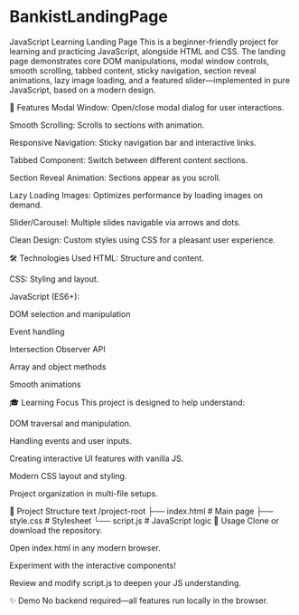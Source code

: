 # BankistLandingPage
JavaScript Learning Landing Page
This is a beginner-friendly project for learning and practicing JavaScript, alongside HTML and CSS. The landing page demonstrates core DOM manipulations, modal window controls, smooth scrolling, tabbed content, sticky navigation, section reveal animations, lazy image loading, and a featured slider—implemented in pure JavaScript, based on a modern design.

🚀 Features
Modal Window: Open/close modal dialog for user interactions.

Smooth Scrolling: Scrolls to sections with animation.

Responsive Navigation: Sticky navigation bar and interactive links.

Tabbed Component: Switch between different content sections.

Section Reveal Animation: Sections appear as you scroll.

Lazy Loading Images: Optimizes performance by loading images on demand.

Slider/Carousel: Multiple slides navigable via arrows and dots.

Clean Design: Custom styles using CSS for a pleasant user experience.

🛠️ Technologies Used
HTML: Structure and content.

CSS: Styling and layout.

JavaScript (ES6+):

DOM selection and manipulation

Event handling

Intersection Observer API

Array and object methods

Smooth animations

🎓 Learning Focus
This project is designed to help understand:

DOM traversal and manipulation.

Handling events and user inputs.

Creating interactive UI features with vanilla JS.

Modern CSS layout and styling.

Project organization in multi-file setups.

📂 Project Structure
text
/project-root
  ├── index.html     # Main page
  ├── style.css      # Stylesheet
  └── script.js      # JavaScript logic
📣 Usage
Clone or download the repository.

Open index.html in any modern browser.

Experiment with the interactive components!

Review and modify script.js to deepen your JS understanding.

✨ Demo
No backend required—all features run locally in the browser.

